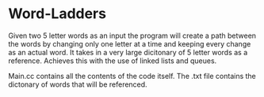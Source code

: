 # Word-Ladders
Given two 5 letter words as an input the program will create a path between the words by changing only one letter at a time and keeping every change as an actual word. It takes in a very large dicitonary of 5 letter words as a reference. Achieves this with the use of linked lists and queues.

Main.cc contains all the contents of the code itself. The .txt file contains the dictonary of words that will be referenced.
